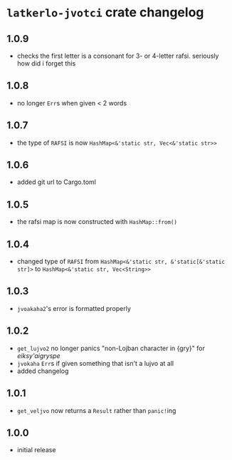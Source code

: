 # `latkerlo-jvotci` crate changelog

## 1.0.9
- checks the first letter is a consonant for 3- or 4-letter rafsi. seriously how did i forget this

## 1.0.8
- no longer `Err`s when given < 2 words

## 1.0.7
- the type of `RAFSI` is now `HashMap<&'static str, Vec<&'static str>>`

## 1.0.6
- added git url to Cargo.toml

## 1.0.5
- the rafsi map is now constructed with `HashMap::from()`

## 1.0.4
- changed type of `RAFSI` from `HashMap<&'static str, &'static[&'static str]>` to `HashMap<&'static str, Vec<String>>`

## 1.0.3
- `jvoakaha2`'s error is formatted properly

## 1.0.2
- `get_lujvo2` no longer panics "non-Lojban character in {gry}" for *eiksy'aigryspe*
- `jvokaha` `Err`s if given something that isn't a lujvo at all
- added changelog

## 1.0.1
- `get_veljvo` now returns a `Result` rather than `panic!`ing

## 1.0.0
- initial release